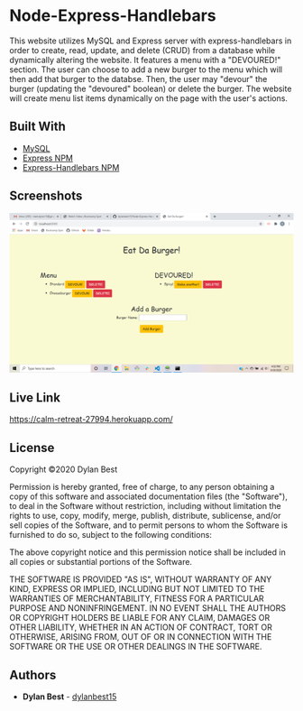 # Node-Express-Handlebars
This website utilizes MySQL and Express server with express-handlebars in order to create, read, update, and delete (CRUD) from a database while dynamically altering the website. It features a menu with a "DEVOURED!" section. The user can choose to add a new burger to the menu which will then add that burger to the databse. Then, the user may "devour" the burger (updating the "devoured" boolean) or delete the burger. The website will create menu list items dynamically on the page with the user's actions.

## Built With
- <a href="https://www.mysql.com/">MySQL</a>
- <a href="https://www.npmjs.com/package/express">Express NPM</a>
- <a href="https://www.npmjs.com/package/express-handlebars">Express-Handlebars NPM</a>

## Screenshots
![Node-Express-Handlebars.js](screenshot-hw11.png)

## Live Link
https://calm-retreat-27994.herokuapp.com/

## License
Copyright ©2020 Dylan Best

Permission is hereby granted, free of charge, to any person obtaining a copy of this software and associated documentation files (the "Software"), to deal in the Software without restriction, including without limitation the rights to use, copy, modify, merge, publish, distribute, sublicense, and/or sell copies of the Software, and to permit persons to whom the Software is furnished to do so, subject to the following conditions:

The above copyright notice and this permission notice shall be included in all copies or substantial portions of the Software.

THE SOFTWARE IS PROVIDED "AS IS", WITHOUT WARRANTY OF ANY KIND, EXPRESS OR IMPLIED, INCLUDING BUT NOT LIMITED TO THE WARRANTIES OF MERCHANTABILITY, FITNESS FOR A PARTICULAR PURPOSE AND NONINFRINGEMENT. IN NO EVENT SHALL THE AUTHORS OR COPYRIGHT HOLDERS BE LIABLE FOR ANY CLAIM, DAMAGES OR OTHER LIABILITY, WHETHER IN AN ACTION OF CONTRACT, TORT OR OTHERWISE, ARISING FROM, OUT OF OR IN CONNECTION WITH THE SOFTWARE OR THE USE OR OTHER DEALINGS IN THE SOFTWARE.

## Authors
- **Dylan Best** - [dylanbest15](https://github.com/dylanbest15)
